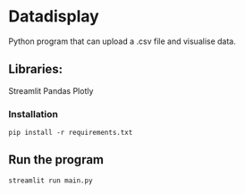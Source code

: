 # Datadisplay

Python program that can upload a .csv file and visualise data.

## Libraries:

Streamlit
Pandas
Plotly

### Installation

```
pip install -r requirements.txt
```

## Run the program

```
streamlit run main.py
```
